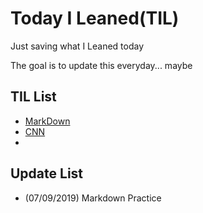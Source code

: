 # Today I Leaned(TIL)

Just saving what I Leaned today

The goal is to update this everyday... maybe



## TIL List

* [MarkDown](Markdown)
* [CNN](CNN)
* 



## Update List

* (07/09/2019) Markdown Practice

